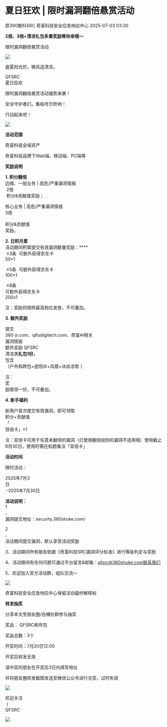 #  夏日狂欢 | 限时漏洞翻倍悬赏活动  
原360数科SRC  奇富科技安全应急响应中心   2025-07-03 03:30  
  
**2倍、3倍+清凉礼包多重奖励等你来哦～**  
  
限时漏洞翻倍悬赏活动  
  
  
![](https://mmbiz.qpic.cn/mmbiz_gif/ZPtdzESiawhdMHyNfDvj0a36SiaN499NjK0BKean9ibV1T8rYe2gLG8OTSjeCB1NesY09JLKujB7DqpO8DGu4HFxw/640?wx_fmt=gif "")  
  
  
  
盛夏阳光炽，微风送清凉，  
  
QFSRC   
夏日狂欢   
  
限时漏洞翻倍悬赏活动强势来袭！  
  
安全守护者们，集结号已吹响！  
  
行动起来吧！  
  
  
  
![](https://mmbiz.qpic.cn/mmbiz_gif/ZPtdzESiawhdMHyNfDvj0a36SiaN499NjK0BKean9ibV1T8rYe2gLG8OTSjeCB1NesY09JLKujB7DqpO8DGu4HFxw/640?wx_fmt=gif "")  
  
  
  
**活动范围**  
  
  
奇富科技全域资产  
  
奇富科技品牌下Web端、移动端、PC端等  
  
**奖励说明**  
  
  
**1. 积分翻倍**  
边缘、一般业务 | 高危/严重漏洞情报  
 2倍  
 积分&贡献值奖励；  
  
核心业务 | 高危/严重漏洞情报   
3倍  
   
积分&贡献值  
奖励。  
  
  
**2. 日积月累**  
活动期间积累提交有效漏洞数量奖励：****  
 ≥3条  可额外获得京东卡  
50×1  
  
 ≥5条  可额外获得京东卡  
100×1  
  
 ≥8条    
可额外获得京东卡  
200x1  
  
注：奖励将按照最高档位发放，不可叠加。  
  
  
  
**3. 额外奖励**  
  
提交  
360-jr.com、qifudigitech.com、奇富AI相关  
漏洞情报  
额外奖励 QFSRC   
清凉**大礼包1份，**  
包含  
（户外斜跨包+遮阳伞+风扇+冰丝凉垫 ）  
  
注：  
奖  
励限领一份，不可叠加。  
  
  
**4. 新手福利**  
  
新用户首次提交有效漏洞，即可领取   
积分+贡献值  
「  
双倍卡」×1  
  
注：双倍卡可用于任意未翻倍的漏洞（已使用翻倍规则的漏洞不适用哦）使用截止8月30日，使用时需在标题备注「双倍卡」  
  
  
**活动时间**  
  
  
限时活动：  
  
2025年7月3  
日  
 -2025年7月30日  
  
  
  
**活动说明：**  
1  
、  
漏洞提交地址：security.360shuke.com/  
  
2  
、  
活动期间提交漏洞，默认享受活动奖励  
  
3、活动期间所有报告依据《奇富科技SRC漏洞评分标准》进行等级判定与奖励  
  
4、活动期间有任何问题可通过平台留言&邮箱：qfsrc@360shuke.com联系我们  
  
5、欢迎加入官方活动群，组队交流～  
  
![](https://mmecoa.qpic.cn/mmecoa_png/nLjwdH2NW9MIZXnEjL2Xf5GAts7FgniaOhib3tpCEK4ddbafVeD3EathmwER38ROd519gicFxBdTkDibiaRjVbXr5dg/640?wx_fmt=png "")  
  
  
奇富科技安全应急响应中心保留活动最终解释权  
  
  
**转发抽奖**  
  
  
分享本文至朋友圈/白帽社群参与抽奖  
  
奖品： QFSRC帆布包   
  
奖品总数：3个  
  
开奖时间：7月20日12:00  
  
开奖后转发无效  
  
  
  
  
请中奖的朋友在开奖后3日内填写地址  
  
并将朋友圈转发截图发送至微信公众号进行兑奖，过时失效  
  
  
![](https://mmecoa.qpic.cn/mmecoa_jpg/nLjwdH2NW9MIZXnEjL2Xf5GAts7FgniaOFDOyQrn6yeYwN3TjFicnYrmGlDq4DvgdJEfJcByW5ECM32paNb8ib4DQ/640?wx_fmt=jpeg "")  
  
  
欢迎关注  
丨  
QFSRC  
  
  
  
![](https://mmecoa.qpic.cn/mmecoa_jpg/nLjwdH2NW9MIZXnEjL2Xf5GAts7FgniaOsEGswduFI0KDDmqcG64hdBfop3eEzqCPKYSxSGuibpb4iaP3B7kGwIWg/640?wx_fmt=jpeg "")  
  
  
